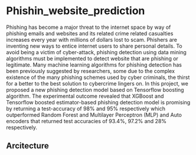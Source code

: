 # Phishin_website_prediction

Phishing has become a major threat to the internet
space by way of phishing emails and websites and its related
crime related casualties increases every year with millions of
dollars lost to scam. Phishers are inventing new ways to entice
internet users to share personal details. To avoid being a victim
of cyber-attack, phishing detection using data mining algorithms
must be implemented to detect website that are phishing or legitimate.
Many machine learning algorithms for phishing detection
has been previously suggested by researchers, some due to the
complex existence of the many phishing schemes used by cyber
criminals, the thirst for a better to the best solution to cybercrime
lingers on. In this project, we proposed a new phishing
detection model based on Tensorflow boosting algorithm. The
experimental outcome revealed that XGBoost and Tensorflow
boosted estimator-based phishing detection model is promising
by returning a test-accuracy of 98% and 95% respectively which
outperformed Random Forest and Multilayer Perceptron (MLP)
and Auto encoders that returned test accuracies of 93.4%, 97.2%
and 28% respectively.

## Arcitecture 
